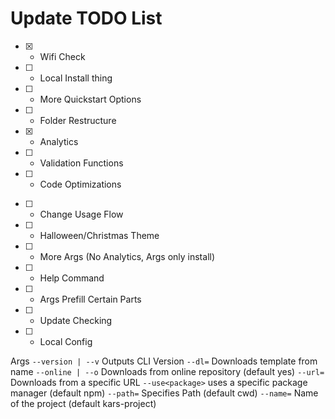 # Update TODO List
- [x] - Wifi Check
- [ ] - Local Install thing
- [ ] - More Quickstart Options
- [ ] - Folder Restructure
- [x] - Analytics
- [ ] - Validation Functions
- [ ] - Code Optimizations
<!-- - [ ] - Fun Easter Eggs -->
- [ ] - Change Usage Flow
- [ ] - Halloween/Christmas Theme
- [ ] - More Args (No Analytics, Args only install)
- [ ] - Help Command
- [ ] - Args Prefill Certain Parts
- [ ] - Update Checking
- [ ] - Local Config

Args
`--version | --v` Outputs CLI Version
`--dl=` Downloads template from name
`--online | --o` Downloads from online repository (default yes)
`--url=` Downloads from a specific URL
`--use<package>` uses a specific package manager (default npm)
`--path=` Specifies Path (default cwd)
`--name=` Name of the project (default kars-project)